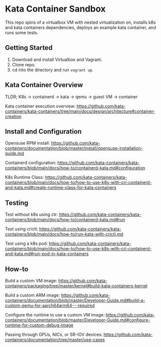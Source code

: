 # Kata Container Sandbox

This repo spins of a virtualbox VM with nested virtualization on, installs k8s and kata containers dependencies, deploys an example kata container, and runs some tests.

## Getting Started

1. Download and install Virtualbox and Vagrant.
2. Clone repo.
3. cd into the directory and run `vagrant up`.

## Kata Container Overview
TLDR; K8s -> containerd -> kata -> qemu -> guest VM -> container

Kata container execution overview: https://github.com/kata-containers/kata-containers/tree/main/docs/design/architecture#container-creation

## Install and Configuration

Opensuse RPM install: https://github.com/kata-containers/documentation/blob/master/install/opensuse-installation-guide.md

Containerd configuration: https://github.com/kata-containers/kata-containers/blob/main/docs/how-to/containerd-kata.md#configuration

K8s Runtime Class: https://github.com/kata-containers/kata-containers/blob/main/docs/how-to/how-to-use-k8s-with-cri-containerd-and-kata.md#create-runtime-class-for-kata-containers

## Testing

Test without k8s using ctr: https://github.com/kata-containers/kata-containers/blob/main/docs/how-to/containerd-kata.md#run

Test using crictl: https://github.com/kata-containers/kata-containers/blob/main/docs/how-to/run-kata-with-crictl.md

Test using a k8s pod: https://github.com/kata-containers/kata-containers/blob/main/docs/how-to/how-to-use-k8s-with-cri-containerd-and-kata.md#run-pod-in-kata-containers

## How-to

Build a custom VM image: https://github.com/kata-containers/packaging/tree/master/kernel#build-kata-containers-kernel

Build a custom ARM image: https://github.com/kata-containers/documentation/blob/master/Developer-Guide.md#build-a-custom-qemu-for-aarch64arm64---required

Configure the runtime to use a custom VM image: https://github.com/kata-containers/documentation/blob/master/Developer-Guide.md#configure-runtime-for-custom-debug-image

Passing through GPUs, NICs, or SR-IOV devices: https://github.com/kata-containers/documentation/tree/master/use-cases
